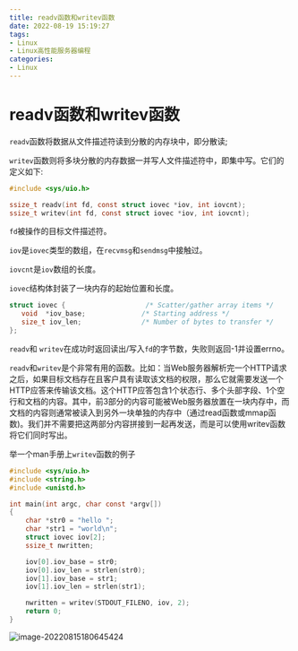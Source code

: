 ```yaml
---
title: readv函数和writev函数
date: 2022-08-19 15:19:27
tags:
- Linux
- Linux高性能服务器编程
categories:
- Linux
---
```


# readv函数和writev函数

`readv`函数将数据从文件描述符读到分散的内存块中，即分散读; 

`writev`函数则将多块分散的内存数据一并写人文件描述符中，即集中写。它们的定义如下:

```c
#include <sys/uio.h>

ssize_t readv(int fd, const struct iovec *iov, int iovcnt);
ssize_t writev(int fd, const struct iovec *iov, int iovcnt);
```

`fd`被操作的目标文件描述符。

`iov`是`iovec`类型的数组，在`recvmsg`和`sendmsg`中接触过。

`iovcnt`是`iov`数组的长度。

<!--more-->

`iovec`结构体封装了一块内存的起始位置和长度。

```c
struct iovec {                    /* Scatter/gather array items */
   void  *iov_base;              /* Starting address */
   size_t iov_len;               /* Number of bytes to transfer */
};
```

`readv`和 `writev`在成功时返回读出/写入`fd`的字节数，失败则返回-1并设置errno。

`readv`和`writev`是个非常有用的函数。比如：当Web服务器解析完一个HTTP请求之后，如果目标文档存在且客户具有读取该文档的权限，那么它就需要发送一个HTTP应答来传输该文档。这个HTTP应答包含1个状态行、多个头部字段、1个空行和文档的内容。其中，前3部分的内容可能被Web服务器放置在一块内存中，而文档的内容则通常被读入到另外一块单独的内存中（通过read函数或mmap函数)。我们并不需要把这两部分内容拼接到一起再发送，而是可以使用writev函数将它们同时写出。

举一个man手册上`writev`函数的例子

```c
#include <sys/uio.h>
#include <string.h>
#include <unistd.h>

int main(int argc, char const *argv[])
{
    char *str0 = "hello ";
    char *str1 = "world\n";
    struct iovec iov[2];
    ssize_t nwritten;

    iov[0].iov_base = str0;
    iov[0].iov_len = strlen(str0);
    iov[1].iov_base = str1;
    iov[1].iov_len = strlen(str1);

    nwritten = writev(STDOUT_FILENO, iov, 2);
    return 0;
}
```

![image-20220815180645424](https://cdn.jsdelivr.net/gh/bugcat9/blog-image-bed@main/Linux/image-20220815180645424.png)

